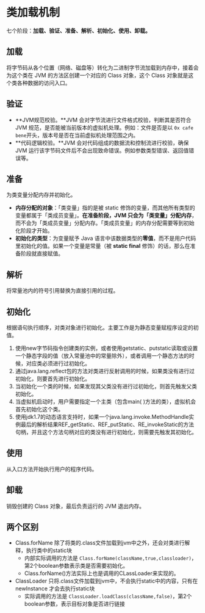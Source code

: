 # 类加载机制

七个阶段：**加载、验证、准备、解析、初始化、使用、卸载。**

## 加载

将字节码从各个位置（网络、磁盘等）转化为二进制字节流加载到内存中，接着会为这个类在 JVM 的方法区创建一个对应的 Class 对象，这个 Class 对象就是这个类各种数据的访问入口。

## 验证

- **JVM规范校验。**JVM 会对字节流进行文件格式校验，判断其是否符合 JVM 规范，是否能被当前版本的虚拟机处理。例如：文件是否是以 `0x cafe bene`开头，版本号是否在当前虚拟机处理范围之内。
- **代码逻辑校验。**JVM 会对代码组成的数据流和控制流进行校验，确保 JVM 运行该字节码文件后不会出现致命错误。例如参数类型错误、返回值错误等。

## 准备

为类变量分配内存并初始化。

- **内存分配的对象**：「类变量」指的是被 static 修饰的变量，而其他所有类型的变量都属于「类成员变量」。**在准备阶段，JVM 只会为「类变量」分配内存**，而不会为「类成员变量」分配内存。「类成员变量」的内存分配需要等到初始化阶段才开始。
- **初始化的类型**：为变量赋予 Java 语言中该数据类型的**零值**，而不是用户代码里初始化的值。如果一个变量是常量（被 **static final** 修饰）的话，那么在准备阶段就直接赋值。

## 解析

将常量池内的符号引用替换为直接引用的过程。

## 初始化

根据语句执行顺序，对类对象进行初始化。主要工作是为静态变量赋程序设定的初值。

1. 使用new字节码指令创建类的实例，或者使用getstatic、putstatic读取或设置一个静态字段的值（放入常量池中的常量除外），或者调用一个静态方法的时候，对应类必须进行过初始化。
2. 通过java.lang.reflect包的方法对类进行反射调用的时候，如果类没有进行过初始化，则要首先进行初始化。
3. 当初始化一个类的时候，如果发现其父类没有进行过初始化，则首先触发父类初始化。
4. 当虚拟机启动时，用户需要指定一个主类（包含main( )方法的类），虚拟机会首先初始化这个类。
5. 使用jdk1.7的动态语言支持时，如果一个java.lang.invoke.MethodHandle实例最后的解析结果REF_getStatic、REF_putStatic、RE_invokeStatic的方法句柄，并且这个方法句柄对应的类没有进行初始化，则需要先触发其初始化。



## 使用

从入口方法开始执行用户的程序代码。

## 卸载

销毁创建的 Class 对象，最后负责运行的 JVM 退出内存。



## 两个区别

- Class.forName 除了将类的.class文件加载到jvm中之外，还会对类进行解释，执行类中的static块
    - 内部实际调用的方法是 `Class.forName(className,true,classloader)`，第2个boolean参数表示类是否需要初始化。
    - Class.forName()方法实际上也是调用的CLassLoader来实现的。
- ClassLoader 只将.class文件加载到jvm中，不会执行static中的内容，只有在 newInstance 才会去执行static块
    - 实际调用的方法是 `ClassLoader.loadClass(className,false)`，第2个 boolean参数，表示目标对象是否进行链接